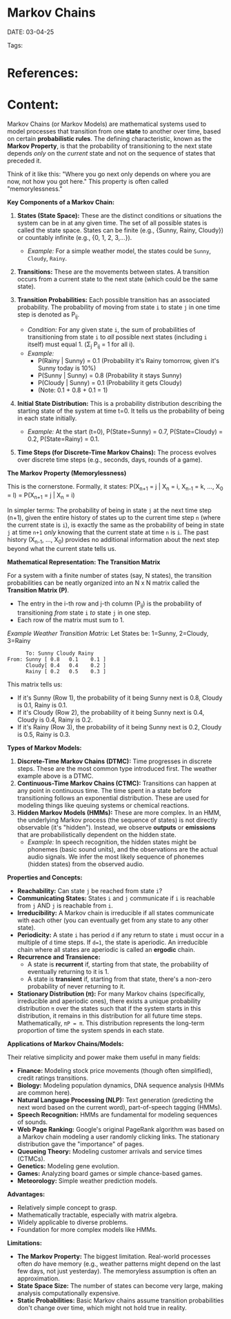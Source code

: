 
# Markov Chains


DATE:  03-04-25


Tags:  

# References:




# Content:

Markov Chains (or Markov Models) are mathematical systems used to model processes that transition from one **state** to another over time, based on certain **probabilistic rules**. The defining characteristic, known as the **Markov Property**, is that the probability of transitioning to the next state depends _only_ on the _current_ state and not on the sequence of states that preceded it.

Think of it like this: "Where you go next only depends on where you are now, not how you got here." This property is often called "memorylessness."

**Key Components of a Markov Chain:**

1. **States (State Space):** These are the distinct conditions or situations the system can be in at any given time. The set of all possible states is called the state space. States can be finite (e.g., {Sunny, Rainy, Cloudy}) or countably infinite (e.g., {0, 1, 2, 3,...}).
    
    - _Example:_ For a simple weather model, the states could be `Sunny`, `Cloudy`, `Rainy`.
2. **Transitions:** These are the movements between states. A transition occurs from a current state to the next state (which could be the same state).
    
3. **Transition Probabilities:** Each possible transition has an associated probability. The probability of moving from state `i` to state `j` in one time step is denoted as P<sub>ij</sub>.
    
    - _Condition:_ For any given state `i`, the sum of probabilities of transitioning from state `i` to _all_ possible next states (including `i` itself) must equal 1. (Σ<sub>j</sub> P<sub>ij</sub> = 1 for all i).
    - _Example:_
        - P(Rainy | Sunny) = 0.1 (Probability it's Rainy tomorrow, given it's Sunny today is 10%)
        - P(Sunny | Sunny) = 0.8 (Probability it stays Sunny)
        - P(Cloudy | Sunny) = 0.1 (Probability it gets Cloudy)
        - (Note: 0.1 + 0.8 + 0.1 = 1)
4. **Initial State Distribution:** This is a probability distribution describing the starting state of the system at time t=0. It tells us the probability of being in each state initially.
    
    - _Example:_ At the start (t=0), P(State=Sunny) = 0.7, P(State=Cloudy) = 0.2, P(State=Rainy) = 0.1.
5. **Time Steps (for Discrete-Time Markov Chains):** The process evolves over discrete time steps (e.g., seconds, days, rounds of a game).
    

**The Markov Property (Memorylessness)**

This is the cornerstone. Formally, it states: P(X<sub>n+1</sub> = j | X<sub>n</sub> = i, X<sub>n-1</sub> = k, ..., X<sub>0</sub> = l) = P(X<sub>n+1</sub> = j | X<sub>n</sub> = i)

In simpler terms: The probability of being in state `j` at the next time step (n+1), given the entire history of states up to the current time step `n` (where the current state is `i`), is exactly the same as the probability of being in state `j` at time `n+1` _only_ knowing that the current state at time `n` is `i`. The past history (X<sub>n-1</sub>, ..., X<sub>0</sub>) provides no additional information about the next step beyond what the current state tells us.

**Mathematical Representation: The Transition Matrix**

For a system with a finite number of states (say, N states), the transition probabilities can be neatly organized into an N x N matrix called the **Transition Matrix (P)**.

- The entry in the i-th row and j-th column (P<sub>ij</sub>) is the probability of transitioning _from_ state `i` _to_ state `j` in one step.
- Each row of the matrix must sum to 1.

_Example Weather Transition Matrix:_ Let States be: 1=Sunny, 2=Cloudy, 3=Rainy

```
      To: Sunny Cloudy Rainy
From: Sunny [ 0.8   0.1    0.1 ]
      Cloudy[ 0.4   0.4    0.2 ]
      Rainy [ 0.2   0.5    0.3 ]
```

This matrix tells us:

- If it's Sunny (Row 1), the probability of it being Sunny next is 0.8, Cloudy is 0.1, Rainy is 0.1.
- If it's Cloudy (Row 2), the probability of it being Sunny next is 0.4, Cloudy is 0.4, Rainy is 0.2.
- If it's Rainy (Row 3), the probability of it being Sunny next is 0.2, Cloudy is 0.5, Rainy is 0.3.

**Types of Markov Models:**

1. **Discrete-Time Markov Chains (DTMC):** Time progresses in discrete steps. These are the most common type introduced first. The weather example above is a DTMC.
2. **Continuous-Time Markov Chains (CTMC):** Transitions can happen at any point in continuous time. The time spent in a state before transitioning follows an exponential distribution. These are used for modeling things like queuing systems or chemical reactions.
3. **Hidden Markov Models (HMMs):** These are more complex. In an HMM, the underlying Markov process (the sequence of states) is not directly observable (it's "hidden"). Instead, we observe **outputs** or **emissions** that are probabilistically dependent on the hidden state.
    - _Example:_ In speech recognition, the hidden states might be phonemes (basic sound units), and the observations are the actual audio signals. We infer the most likely sequence of phonemes (hidden states) from the observed audio.

**Properties and Concepts:**

- **Reachability:** Can state `j` be reached from state `i`?
- **Communicating States:** States `i` and `j` communicate if `i` is reachable from `j` AND `j` is reachable from `i`.
- **Irreducibility:** A Markov chain is irreducible if all states communicate with each other (you can eventually get from any state to any other state).
- **Periodicity:** A state `i` has period `d` if any return to state `i` must occur in a multiple of `d` time steps. If `d=1`, the state is aperiodic. An irreducible chain where all states are aperiodic is called an **ergodic** chain.
- **Recurrence and Transience:**
    - A state is **recurrent** if, starting from that state, the probability of eventually returning to it is 1.
    - A state is **transient** if, starting from that state, there's a non-zero probability of never returning to it.
- **Stationary Distribution (π):** For many Markov chains (specifically, irreducible and aperiodic ones), there exists a unique probability distribution `π` over the states such that if the system starts in this distribution, it remains in this distribution for all future time steps. Mathematically, `πP = π`. This distribution represents the long-term proportion of time the system spends in each state.

**Applications of Markov Chains/Models:**

Their relative simplicity and power make them useful in many fields:

- **Finance:** Modeling stock price movements (though often simplified), credit ratings transitions.
- **Biology:** Modeling population dynamics, DNA sequence analysis (HMMs are common here).
- **Natural Language Processing (NLP):** Text generation (predicting the next word based on the current word), part-of-speech tagging (HMMs).
- **Speech Recognition:** HMMs are fundamental for modeling sequences of sounds.
- **Web Page Ranking:** Google's original PageRank algorithm was based on a Markov chain modeling a user randomly clicking links. The stationary distribution gave the "importance" of pages.
- **Queueing Theory:** Modeling customer arrivals and service times (CTMCs).
- **Genetics:** Modeling gene evolution.
- **Games:** Analyzing board games or simple chance-based games.
- **Meteorology:** Simple weather prediction models.

**Advantages:**

- Relatively simple concept to grasp.
- Mathematically tractable, especially with matrix algebra.
- Widely applicable to diverse problems.
- Foundation for more complex models like HMMs.

**Limitations:**

- **The Markov Property:** The biggest limitation. Real-world processes often _do_ have memory (e.g., weather patterns might depend on the last few days, not just yesterday). The memoryless assumption is often an approximation.
- **State Space Size:** The number of states can become very large, making analysis computationally expensive.
- **Static Probabilities:** Basic Markov chains assume transition probabilities don't change over time, which might not hold true in reality.



